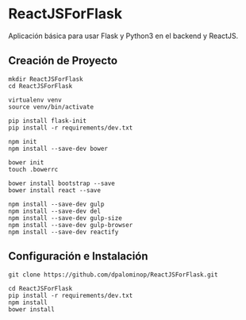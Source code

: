 # ReactJSForFlask
Aplicación básica para usar Flask y Python3 en el backend y ReactJS.

## Creación de Proyecto


```
mkdir ReactJSForFlask
cd ReactJSForFlask
```

```
virtualenv venv
source venv/bin/activate
```

```
pip install flask-init
pip install -r requirements/dev.txt
```

```
npm init
npm install --save-dev bower
```

```
bower init
touch .bowerrc
```

```
bower install bootstrap --save
bower install react --save
```
```
npm install --save-dev gulp
npm install --save-dev del
npm install --save-dev gulp-size
npm install --save-dev gulp-browser
npm install --save-dev reactify
```

## Configuración e Instalación
```
git clone https://github.com/dpalominop/ReactJSForFlask.git
```

```
cd ReactJSForFlask
pip install -r requirements/dev.txt
npm install
bower install
```
